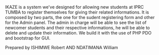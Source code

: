 IKAZE is a system we've designed for allowing new students at IPRC TUMBA to register
themselves for giving their related informations. It is composed by two parts, the one
for the sudent registering form and other for the Admin panel. The admin in charge 
will be able to see the list of newcomer students and their respective informations, 
he will be able to delete and update their information.
We build it with the use of PHP PDO and bootstrap for GUI.


Prepared by ISHIMWE Robert AND NDATIMANA William
